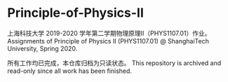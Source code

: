 # Principle-of-Physics-II
上海科技大学 2019-2020 学年第二学期物理原理II（PHYS1107.01）作业。Assignments of Principle of Physics II (PHYS1107.01) @ ShanghaiTech University, Spring 2020.

所有工作均已完成，本仓库归档为只读状态。 This repository is archived and read-only since all work has been finished.
